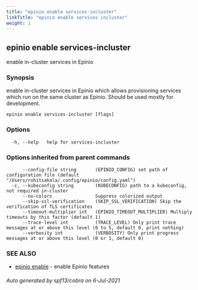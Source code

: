 ```yaml
---
title: "epinio enable services-incluster"
linkTitle: "epinio enable services-incluster"
weight: 1
---
```

## epinio enable services-incluster

enable in-cluster services in Epinio

### Synopsis

enable in-cluster services in Epinio which allows provisioning services which run on the same cluster as Epinio. Should be used mostly for development.

```
epinio enable services-incluster [flags]
```

### Options

```
  -h, --help   help for services-incluster
```

### Options inherited from parent commands

```
      --config-file string       (EPINIO_CONFIG) set path of configuration file (default "/Users/rohitsakala/.config/epinio/config.yaml")
  -c, --kubeconfig string        (KUBECONFIG) path to a kubeconfig, not required in-cluster
      --no-colors                Suppress colorized output
      --skip-ssl-verification    (SKIP_SSL_VERIFICATION) Skip the verification of TLS certificates
      --timeout-multiplier int   (EPINIO_TIMEOUT_MULTIPLIER) Multiply timeouts by this factor (default 1)
      --trace-level int          (TRACE_LEVEL) Only print trace messages at or above this level (0 to 5, default 0, print nothing)
      --verbosity int            (VERBOSITY) Only print progress messages at or above this level (0 or 1, default 0)
```

### SEE ALSO

* [epinio enable](../epinio_enable)	 - enable Epinio features

###### Auto generated by spf13/cobra on 6-Jul-2021
